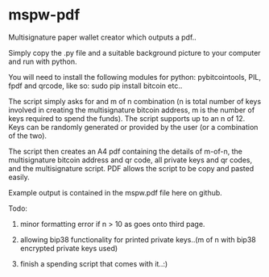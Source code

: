 # mspw-pdf

Multisignature paper wallet creator which outputs a pdf..

Simply copy the .py file and a suitable background picture to your computer and run with python.

You will need to install the following modules for python: pybitcointools, PIL, fpdf and qrcode, like so:
sudo pip install bitcoin
etc..

The script simply asks for and m of n combination (n is total number of keys involved in creating the multisignature
bitcoin address, m is the number of keys required to spend the funds). The script supports up to an n of 12. Keys
can be randomly generated or provided by the user (or a combination of the two).

The script then creates an A4 pdf containing the details of m-of-n, the multisignature bitcoin address and qr code, 
all private keys and qr codes, and the multisignature script. PDF allows the script to be copy and pasted easily.

Example output is contained in the mspw.pdf file here on github.

Todo: 

1) minor formatting error if n > 10 as goes onto third page.

2) allowing bip38 functionality for printed private keys..(m of n with bip38 encrypted private keys used)

3) finish a spending script that comes with it..:)
